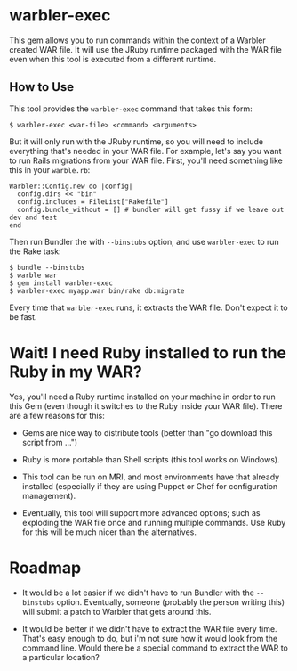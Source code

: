 # warbler-exec

This gem allows you to run commands within the context of a Warbler created WAR file.  It will use the JRuby runtime packaged with the WAR file even when this tool is executed from a different runtime.

## How to Use

This tool provides the `warbler-exec` command that takes this form:

    $ warbler-exec <war-file> <command> <arguments>

But it will only run with the JRuby runtime, so you will need to include everything that's needed in your WAR file.  For example, let's say you want to run Rails migrations from your WAR file.  First, you'll need something like this in your `warble.rb`:

    Warbler::Config.new do |config|      
      config.dirs << "bin"
      config.includes = FileList["Rakefile"]  
      config.bundle_without = [] # bundler will get fussy if we leave out dev and test    
    end

Then run Bundler the with `--binstubs` option, and use `warbler-exec` to run the Rake task:

    $ bundle --binstubs
    $ warble war
    $ gem install warbler-exec
    $ warbler-exec myapp.war bin/rake db:migrate

Every time that `warbler-exec` runs, it extracts the WAR file. Don't expect it to be fast.

# Wait! I need Ruby installed to run the Ruby in my WAR?

Yes, you'll need a Ruby runtime installed on your machine in order to run this Gem (even though it switches to the Ruby inside your WAR file).  There are a few reasons for this:

+  Gems are nice way to distribute tools (better than "go download this script from ...")

+  Ruby is more portable than Shell scripts (this tool works on Windows).

+  This tool can be run on MRI, and most environments have that already installed (especially if they are using Puppet or Chef for configuration management).

+  Eventually, this tool will support more advanced options; such as exploding the WAR file once and running multiple commands.  Use Ruby for this will be much nicer than the alternatives.

# Roadmap

+  It would be a lot easier if we didn't have to run Bundler with the `--binstubs` option.  Eventually, someone (probably the person writing this) will submit a patch to Warbler that gets around this.

+  It would be better if we didn't have to extract the WAR file every time.  That's easy enough to do, but i'm not sure how it would look from the command line.  Would there be a special command to extract the WAR to a particular location? 

